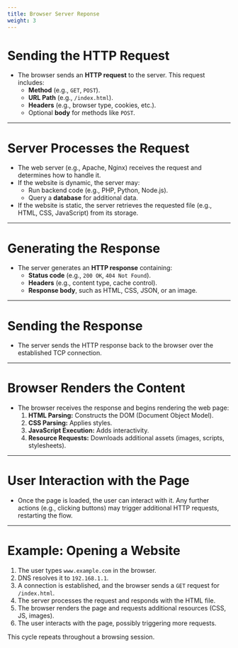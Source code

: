 ```yaml
---
title: Browser Server Reponse
weight: 3
---
```



# Sending the HTTP Request
- The browser sends an **HTTP request** to the server. This request includes:
  - **Method** (e.g., `GET`, `POST`).
  - **URL Path** (e.g., `/index.html`).
  - **Headers** (e.g., browser type, cookies, etc.).
  - Optional **body** for methods like `POST`.

---

# Server Processes the Request
- The web server (e.g., Apache, Nginx) receives the request and determines how to handle it.
- If the website is dynamic, the server may:
  - Run backend code (e.g., PHP, Python, Node.js).
  - Query a **database** for additional data.
- If the website is static, the server retrieves the requested file (e.g., HTML, CSS, JavaScript) from its storage.

---

# Generating the Response
- The server generates an **HTTP response** containing:
  - **Status code** (e.g., `200 OK`, `404 Not Found`).
  - **Headers** (e.g., content type, cache control).
  - **Response body**, such as HTML, CSS, JSON, or an image.

---

# Sending the Response
- The server sends the HTTP response back to the browser over the established TCP connection.

---

# Browser Renders the Content
- The browser receives the response and begins rendering the web page:
  1. **HTML Parsing:** Constructs the DOM (Document Object Model).
  2. **CSS Parsing:** Applies styles.
  3. **JavaScript Execution:** Adds interactivity.
  4. **Resource Requests:** Downloads additional assets (images, scripts, stylesheets).

---

# User Interaction with the Page
- Once the page is loaded, the user can interact with it. Any further actions (e.g., clicking buttons) may trigger additional HTTP requests, restarting the flow.

---

# Example: Opening a Website
1. The user types `www.example.com` in the browser.
2. DNS resolves it to `192.168.1.1`.
3. A connection is established, and the browser sends a `GET` request for `/index.html`.
4. The server processes the request and responds with the HTML file.
5. The browser renders the page and requests additional resources (CSS, JS, images).
6. The user interacts with the page, possibly triggering more requests.

This cycle repeats throughout a browsing session.
